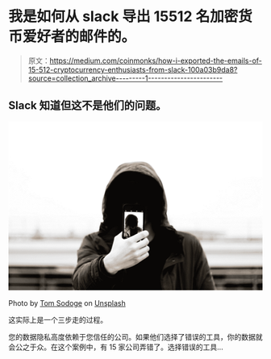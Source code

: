 # 我是如何从 slack 导出 15512 名加密货币爱好者的邮件的。

> 原文：<https://medium.com/coinmonks/how-i-exported-the-emails-of-15-512-cryptocurrency-enthusiasts-from-slack-100a03b9da8?source=collection_archive---------1----------------------->

## Slack 知道但这不是他们的问题。

![](img/f2075f133ab6bb5e209575f3be27e904.png)

Photo by [Tom Sodoge](https://unsplash.com/@tomsdg?utm_source=medium&utm_medium=referral) on [Unsplash](https://unsplash.com?utm_source=medium&utm_medium=referral)

这实际上是一个三步走的过程。

您的数据隐私高度依赖于您信任的公司。如果他们选择了错误的工具，你的数据就会公之于众。在这个案例中，有 15 家公司弄错了。选择错误的工具…